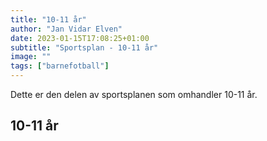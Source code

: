 ```yaml
---
title: "10-11 år"
author: "Jan Vidar Elven"
date: 2023-01-15T17:08:25+01:00
subtitle: "Sportsplan - 10-11 år"
image: ""
tags: ["barnefotball"]
---
```


Dette er den delen av sportsplanen som omhandler 10-11 år.

## 10-11 år

